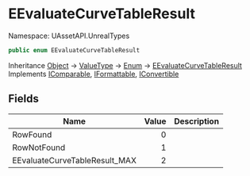# EEvaluateCurveTableResult

Namespace: UAssetAPI.UnrealTypes

```csharp
public enum EEvaluateCurveTableResult
```

Inheritance [Object](https://docs.microsoft.com/en-us/dotnet/api/system.object) → [ValueType](https://docs.microsoft.com/en-us/dotnet/api/system.valuetype) → [Enum](https://docs.microsoft.com/en-us/dotnet/api/system.enum) → [EEvaluateCurveTableResult](./uassetapi.unrealtypes.eevaluatecurvetableresult.md)<br>
Implements [IComparable](https://docs.microsoft.com/en-us/dotnet/api/system.icomparable), [IFormattable](https://docs.microsoft.com/en-us/dotnet/api/system.iformattable), [IConvertible](https://docs.microsoft.com/en-us/dotnet/api/system.iconvertible)

## Fields

| Name | Value | Description |
| --- | --: | --- |
| RowFound | 0 |  |
| RowNotFound | 1 |  |
| EEvaluateCurveTableResult_MAX | 2 |  |
